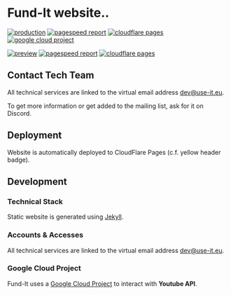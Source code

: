 # Fund-It website..

[![production](https://badgen.net/badge/production/Website/)](https://fund-it-website.pages.dev/)
[![pagespeed report](https://badgen.net/badge/production/PageSpeed/purple)](https://pagespeed.web.dev/analysis?url=https%3A%2F%2Ffund-it-website.pages.dev%2F)
[![cloudflare pages](https://badgen.net/badge/production/Hosting/yellow)](https://dash.cloudflare.com/1c0e509a9908df9ed5f452f81afc5154/pages/view/fund-it-website)
[![google cloud project](https://badgen.net/badge/production/GoogleCloud/orange)](https://console.cloud.google.com/welcome?organizationId=0&project=fund-it-422908)


[![preview](https://badgen.net/badge/preview/Website/)](https://dev.fund-it-website.pages.dev/)
[![pagespeed report](https://badgen.net/badge/preview/PageSpeed/purple)](https://pagespeed.web.dev/analysis?url=https%3A%2F%2Fdev.fund-it-website.pages.dev%2F)
[![cloudflare pages](https://badgen.net/badge/preview/Hosting/yellow)](https://dash.cloudflare.com/1c0e509a9908df9ed5f452f81afc5154/pages/view/fund-it-website)

## Contact Tech Team 

All technical services are linked to the virtual email address [dev@use-it.eu](mailto:dev@use-it.eu).

To get more information or get added to the mailing list, ask for it on Discord.


## Deployment
Website is automatically deployed to CloudFlare Pages (c.f. yellow header badge).

## Development

### Technical Stack
Static website is generated using [Jekyll](https://jekyllrb.com/).

### Accounts & Accesses
All technical services are linked to the virtual email address [dev@use-it.eu](mailto:dev@use-it.eu).


### Google Cloud Project

Fund-It uses a [Google Cloud Project](https://console.cloud.google.com/welcome?organizationId=0&project=fund-it-422908) to interact with **Youtube API**.

